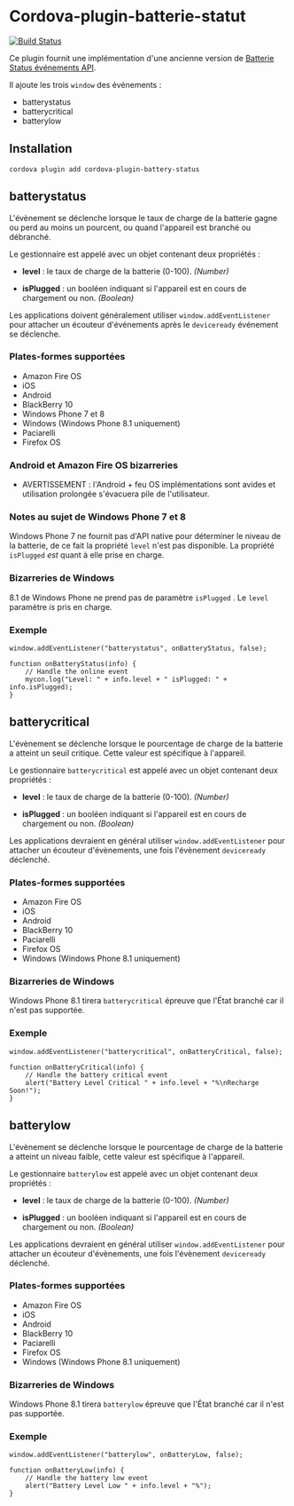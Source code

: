 <!--
# license: Licensed to the Apache Software Foundation (ASF) under one
#         or more contributor license agreements.  See the NOTICE file
#         distributed with this work for additional information
#         regarding copyright ownership.  The ASF licenses this file
#         to you under the Apache License, Version 2.0 (the
#         "License"); you may not use this file except in compliance
#         with the License.  You may obtain a copy of the License at
#
#           http://www.apache.org/licenses/LICENSE-2.0
#
#         Unless required by applicable law or agreed to in writing,
#         software distributed under the License is distributed on an
#         "AS IS" BASIS, WITHOUT WARRANTIES OR CONDITIONS OF ANY
#         KIND, either express or implied.  See the License for the
#         specific language governing permissions and limitations
#         under the License.
-->

# Cordova-plugin-batterie-statut

[![Build Status](https://travis-ci.org/apache/cordova-plugin-battery-status.svg)](https://travis-ci.org/apache/cordova-plugin-battery-status)

Ce plugin fournit une implémentation d'une ancienne version de [Batterie Status événements API](http://www.w3.org/TR/2011/WD-battery-status-20110915/).

Il ajoute les trois `window` des événements :

  * batterystatus
  * batterycritical
  * batterylow

## Installation

    cordova plugin add cordova-plugin-battery-status
    

## batterystatus

L'évènement se déclenche lorsque le taux de charge de la batterie gagne ou perd au moins un pourcent, ou quand l'appareil est branché ou débranché.

Le gestionnaire est appelé avec un objet contenant deux propriétés :

  * **level** : le taux de charge de la batterie (0-100). *(Number)*

  * **isPlugged** : un booléen indiquant si l'appareil est en cours de chargement ou non. *(Boolean)*

Les applications doivent généralement utiliser `window.addEventListener` pour attacher un écouteur d'événements après le `deviceready` événement se déclenche.

### Plates-formes supportées

  * Amazon Fire OS
  * iOS
  * Android
  * BlackBerry 10
  * Windows Phone 7 et 8
  * Windows (Windows Phone 8.1 uniquement)
  * Paciarelli
  * Firefox OS

### Android et Amazon Fire OS bizarreries

  * AVERTISSEMENT : l'Android + feu OS implémentations sont avides et utilisation prolongée s'évacuera pile de l'utilisateur. 

### Notes au sujet de Windows Phone 7 et 8

Windows Phone 7 ne fournit pas d'API native pour déterminer le niveau de la batterie, de ce fait la propriété `level` n'est pas disponible. La propriété `isPlugged` *est* quant à elle prise en charge.

### Bizarreries de Windows

8.1 de Windows Phone ne prend pas de paramètre `isPlugged` . Le `level` paramètre *is* pris en charge.

### Exemple

    window.addEventListener("batterystatus", onBatteryStatus, false);
    
    function onBatteryStatus(info) {
        // Handle the online event
        mycon.log("Level: " + info.level + " isPlugged: " + info.isPlugged);
    }
    

## batterycritical

L'évènement se déclenche lorsque le pourcentage de charge de la batterie a atteint un seuil critique. Cette valeur est spécifique à l'appareil.

Le gestionnaire `batterycritical` est appelé avec un objet contenant deux propriétés :

  * **level** : le taux de charge de la batterie (0-100). *(Number)*

  * **isPlugged** : un booléen indiquant si l'appareil est en cours de chargement ou non. *(Boolean)*

Les applications devraient en général utiliser `window.addEventListener` pour attacher un écouteur d'évènements, une fois l'évènement `deviceready` déclenché.

### Plates-formes supportées

  * Amazon Fire OS
  * iOS
  * Android
  * BlackBerry 10
  * Paciarelli
  * Firefox OS
  * Windows (Windows Phone 8.1 uniquement)

### Bizarreries de Windows

Windows Phone 8.1 tirera `batterycritical` épreuve que l'État branché car il n'est pas supportée.

### Exemple

    window.addEventListener("batterycritical", onBatteryCritical, false);
    
    function onBatteryCritical(info) {
        // Handle the battery critical event
        alert("Battery Level Critical " + info.level + "%\nRecharge Soon!");
    }
    

## batterylow

L'évènement se déclenche lorsque le pourcentage de charge de la batterie a atteint un niveau faible, cette valeur est spécifique à l'appareil.

Le gestionnaire `batterylow` est appelé avec un objet contenant deux propriétés :

  * **level** : le taux de charge de la batterie (0-100). *(Number)*

  * **isPlugged** : un booléen indiquant si l'appareil est en cours de chargement ou non. *(Boolean)*

Les applications devraient en général utiliser `window.addEventListener` pour attacher un écouteur d'évènements, une fois l'évènement `deviceready` déclenché.

### Plates-formes supportées

  * Amazon Fire OS
  * iOS
  * Android
  * BlackBerry 10
  * Paciarelli
  * Firefox OS
  * Windows (Windows Phone 8.1 uniquement)

### Bizarreries de Windows

Windows Phone 8.1 tirera `batterylow` épreuve que l'État branché car il n'est pas supportée.

### Exemple

    window.addEventListener("batterylow", onBatteryLow, false);
    
    function onBatteryLow(info) {
        // Handle the battery low event
        alert("Battery Level Low " + info.level + "%");
    }